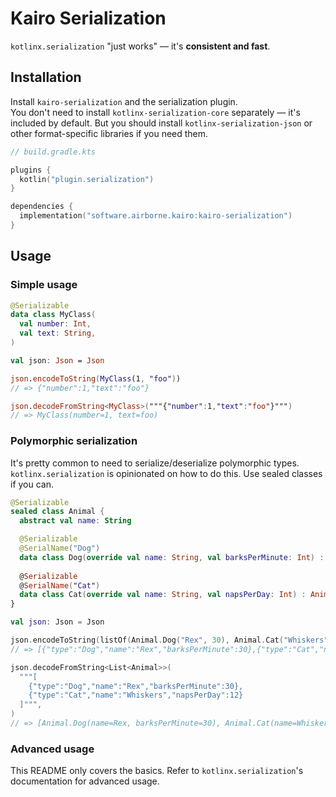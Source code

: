 # Kairo Serialization

`kotlinx.serialization` "just works" — it's **consistent and fast**.

## Installation

Install `kairo-serialization` and the serialization plugin.\
You don't need to install `kotlinx-serialization-core` separately — it's included by default.
But you should install `kotlinx-serialization-json` or other format-specific libraries if you need them.

```kotlin
// build.gradle.kts

plugins {
  kotlin("plugin.serialization")
}

dependencies {
  implementation("software.airborne.kairo:kairo-serialization")
}
```

## Usage

### Simple usage

```kotlin
@Serializable
data class MyClass(
  val number: Int,
  val text: String,
)

val json: Json = Json

json.encodeToString(MyClass(1, "foo"))
// => {"number":1,"text":"foo"}

json.decodeFromString<MyClass>("""{"number":1,"text":"foo"}""")
// => MyClass(number=1, text=foo)
```

### Polymorphic serialization

It's pretty common to need to serialize/deserialize polymorphic types.
`kotlinx.serialization` is opinionated on how to do this.
Use sealed classes if you can.

```kotlin
@Serializable
sealed class Animal {
  abstract val name: String

  @Serializable
  @SerialName("Dog")
  data class Dog(override val name: String, val barksPerMinute: Int) : Animal()
  
  @Serializable
  @SerialName("Cat")
  data class Cat(override val name: String, val napsPerDay: Int) : Animal()
}

val json: Json = Json

json.encodeToString(listOf(Animal.Dog("Rex", 30), Animal.Cat("Whiskers", 12)))
// => [{"type":"Dog","name":"Rex","barksPerMinute":30},{"type":"Cat","name":"Whiskers","napsPerDay":12}]

json.decodeFromString<List<Animal>>(
  """[
    {"type":"Dog","name":"Rex","barksPerMinute":30},
    {"type":"Cat","name":"Whiskers","napsPerDay":12}
  ]""",
)
// => [Animal.Dog(name=Rex, barksPerMinute=30), Animal.Cat(name=Whiskers, napsPerDay=12)]
```

### Advanced usage

This README only covers the basics.
Refer to `kotlinx.serialization`'s documentation for advanced usage.
